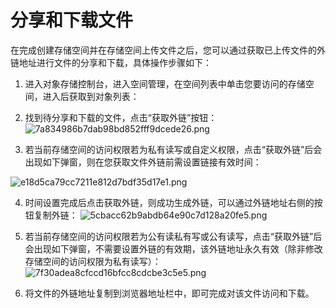 # **分享和下载文件**

在完成创建存储空间并在存储空间上传文件之后，您可以通过获取已上传文件的外链地址进行文件的分享和下载，具体操作步骤如下：

1. 进入对象存储控制台，进入空间管理，在空间列表中单击您要访问的存储空间，进入后获取到对象列表：

2. 找到待分享和下载的文件，点击“获取外链”按钮：
![7a834986b7dab98bd852fff9dcede26.png](https://img1.jcloudcs.com/cms/19ad2a06-5824-4a80-8460-9d69f37d7d4a20180528170941.png)

3. 若当前存储空间的访问权限若为私有读写或自定义权限，点击“获取外链”后会出现如下弹窗，则在您获取文件外链前需设置链接有效时间：

![e18d5ca79cc7211e812d7bdf35d17e1.png](https://img1.jcloudcs.com/cms/9c3ce1df-a5eb-447d-b3a6-85dce17b715e20180528171000.png)

4. 时间设置完成后点击获取外链，则成功生成外链，可以通过外链地址右侧的按钮复制外链：
![5cbacc62b9abdb64e90c7d128a20fe5.png](https://img1.jcloudcs.com/cms/9154751e-1334-4724-8571-ab151d8d67ae20180528171011.png)

5. 若当前存储空间的访问权限若为公有读私有写或公有读写，点击“获取外链”后会出现如下弹窗，不需要设置外链的有效期，该外链地址永久有效（除非修改存储空间的访问权限为私有读写）：
![7f30adea8cfccd16bfcc8cdcbe3c5e5.png](https://img1.jcloudcs.com/cms/b10dd880-11ed-432a-8958-f1f8497262ab20180528171146.png)

6. 将文件的外链地址复制到浏览器地址栏中，即可完成对该文件访问和下载。